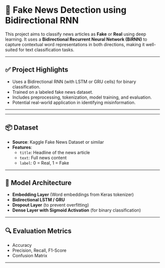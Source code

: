 # 📰 Fake News Detection using Bidirectional RNN

This project aims to classify news articles as **Fake** or **Real** using deep learning. It uses a **Bidirectional Recurrent Neural Network (BiRNN)** to capture contextual word representations in both directions, making it well-suited for text classification tasks.

---

## ✅ Project Highlights

- Uses a Bidirectional RNN (with LSTM or GRU cells) for binary classification.
- Trained on a labeled fake news dataset.
- Includes preprocessing, tokenization, model training, and evaluation.
- Potential real-world application in identifying misinformation.

---


---

## 📦 Dataset

- **Source**: Kaggle Fake News Dataset or similar
- **Features**:
  - `title`: Headline of the news article
  - `text`: Full news content
  - `label`: 0 = Real, 1 = Fake

---

## 🧠 Model Architecture

- **Embedding Layer** (Word embeddings from Keras tokenizer)
- **Bidirectional LSTM / GRU**
- **Dropout Layer** (to prevent overfitting)
- **Dense Layer with Sigmoid Activation** (for binary classification)

---

## 🔍 Evaluation Metrics

- Accuracy
- Precision, Recall, F1-Score
- Confusion Matrix

---




